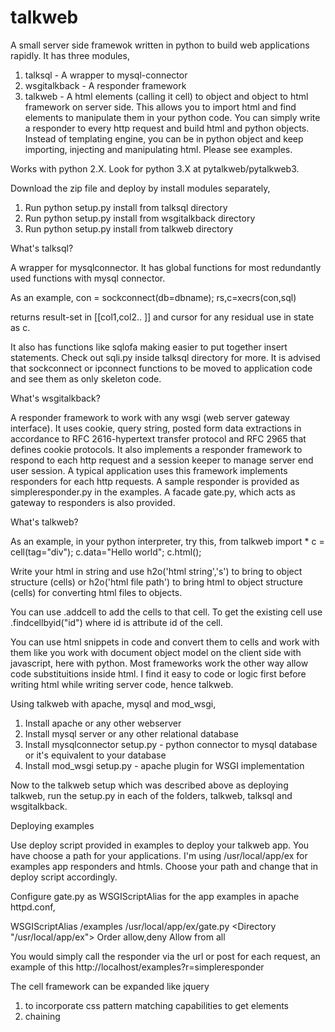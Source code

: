 talkweb 
=======

A small server side framewok written in python to build web applications rapidly. It has three modules,
1) talksql - A wrapper to mysql-connector  
2) wsgitalkback - A responder framework
3) talkweb - A html elements (calling it cell) to object and object to html framework on server side. This allows you to import html and find elements to manipulate them in your python code. You can simply write a responder to every http request and build html and python objects. Instead of templating engine, you can be in python object and keep importing, injecting and manipulating html. Please see examples. 

Works with python 2.X. Look for python 3.X at pytalkweb/pytalkweb3.

Download the zip file and deploy by install modules separately, 
1) Run python setup.py install from talksql directory 
2) Run python setup.py install from wsgitalkback directory
3) Run python setup.py install from talkweb directory

What's talksql?

A wrapper for mysqlconnector. It has global functions for most redundantly used functions with mysql connector.

As an example, 
con = sockconnect(db=dbname);
rs,c=xecrs(con,sql)

returns result-set in [[col1,col2.. ]] and cursor for any residual use in state as c.

It also has functions like sqlofa making easier to put together insert statements. Check out sqli.py inside talksql directory for more. It is advised that sockconnect or ipconnect functions to be moved to application code and see them as only skeleton code.

What's wsgitalkback?

A responder framework to work with any wsgi (web server gateway interface). It uses cookie, query string, posted form data extractions in accordance to RFC 2616-hypertext transfer protocol and RFC 2965 that defines cookie protocols. It also implements a responder framework to respond to each http request and a session keeper to manage server end user session. A typical application uses this framework implements responders for each http requests. A sample responder is provided as simpleresponder.py in the examples. A facade gate.py, which acts as gateway to responders is also provided.


What's talkweb?

As an example, in your python interpreter, try this,
from talkweb import *
c = cell(tag="div");
c.data="Hello world";
c.html();

Write your html in string and use
h2o('html string','s') to bring to object structure (cells) or 
h2o('html file path') to bring html to object structure (cells) for converting html files to objects.

You can use <anycell>.addcell to add the cells to that cell. To get the existing cell use
<anycell>.findcellbyid("id") where id is attribute id of the cell.

You can use html snippets in code and convert them to cells and work with them like you work with document object model on the client side with javascript, here with python. Most frameworks work the other way allow code substituitions inside html. I find it easy to code or logic first before writing html while writing server code, hence talkweb. 

Using talkweb with apache, mysql and mod_wsgi,
1.  Install apache or any other webserver
2.  Install mysql server or any other relational database
3.  Install mysqlconnector setup.py - python connector to mysql database or it's equivalent to your database
4.  Install mod_wsgi setup.py - apache plugin for WSGI implementation

Now to the talkweb setup which was described above as deploying talkweb, run the setup.py in each of the folders, talkweb, talksql and wsgitalkback.
 
Deploying examples

Use deploy script provided in examples to deploy your talkweb app. You have choose a path for your applications. I'm using /usr/local/app/ex for examples app responders and htmls. Choose your path and change that in deploy script accordingly.

Configure gate.py as WSGIScriptAlias for the app examples in apache httpd.conf,

WSGIScriptAlias /examples /usr/local/app/ex/gate.py
<Directory "/usr/local/app/ex">
Order allow,deny
Allow from all
</Directory>

 You would simply call the responder via the url or post for each request, an example of this
http://localhost/examples?r=simpleresponder

The cell framework can be expanded like jquery 
1) to incorporate css pattern matching capabilities to get elements 
2) chaining
